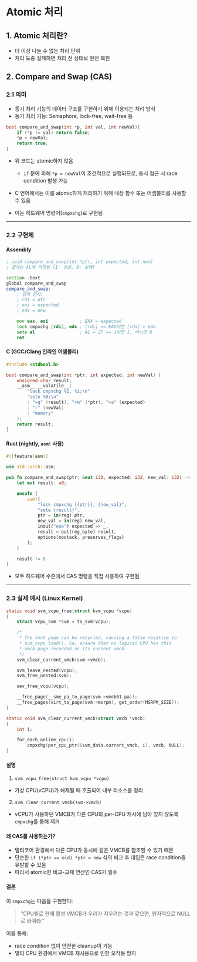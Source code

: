 # Atomic 처리

## 1. Atomic 처리란?
- 더 이상 나눌 수 없는 처리 단위
- 처리 도중 실패하면 처리 전 상태로 완전 복원

## 2. Compare and Swap (CAS)

### 2.1 의미
- 동기 처리 기능의 데이터 구조를 구현하기 위해 이용되는 처리 방식
- 동기 처리 기능: Semaphore, lock-free, wait-free 등

```c
bool compare_and_swap(int *p, int val, int newVal){
    if (*p != val) return false;
    *p = newVal;
    return true;
}
```

- 위 코드는 atomic하지 않음
  - `if` 문에 의해 `*p = newVal`이 조건적으로 실행되므로, 동시 접근 시 race condition 발생 가능

- C 언어에서는 이를 atomic하게 처리하기 위해 내장 함수 또는 어셈블리를 사용할 수 있음
- 이는 하드웨어 명령어(`cmpxchg`)로 구현됨

---

### 2.2 구현체

#### Assembly

```asm
; void compare_and_swap(int *ptr, int expected, int new)
; 결과는 AL에 저장됨 (1: 성공, 0: 실패)

section .text
global compare_and_swap
compare_and_swap:
    ; 입력 인자:
    ; rdi = ptr
    ; esi = expected
    ; edx = new

    mov eax, esi            ; EAX ← expected
    lock cmpxchg [rdi], edx ; [rdi] == EAX이면 [rdi] ← edx
    sete al                 ; AL ← ZF == 1이면 1, 아니면 0
    ret
```

#### C (GCC/Clang 인라인 어셈블리)

```c
#include <stdbool.h>

bool compare_and_swap(int *ptr, int expected, int newVal) {
    unsigned char result;
    __asm__ __volatile__(
        "lock cmpxchg %2, %1;\n"
        "sete %0;\n"
        : "=q" (result), "+m" (*ptr), "+a" (expected)
        : "r" (newVal)
        : "memory"
    );
    return result;
}
```

#### Rust (nightly, `asm!` 사용)

```rust
#![feature(asm)]

use std::arch::asm;

pub fn compare_and_swap(ptr: &mut i32, expected: i32, new_val: i32) -> bool {
    let mut result: u8;

    unsafe {
        asm!(
            "lock cmpxchg [{ptr}], {new_val}",
            "sete {result}",
            ptr = in(reg) ptr,
            new_val = in(reg) new_val,
            inout("eax") expected => _,
            result = out(reg_byte) result,
            options(nostack, preserves_flags)
        );
    }

    result != 0
}
```

- 모두 하드웨어 수준에서 CAS 명령을 직접 사용하여 구현됨

---

### 2.3 실제 예시 (Linux Kernel)

```c
static void svm_vcpu_free(struct kvm_vcpu *vcpu)
{
    struct vcpu_svm *svm = to_svm(vcpu);

    /*
     * The vmcb page can be recycled, causing a false negative in
     * svm_vcpu_load(). So, ensure that no logical CPU has this
     * vmcb page recorded as its current vmcb.
     */
    svm_clear_current_vmcb(svm->vmcb);

    svm_leave_nested(vcpu);
    svm_free_nested(svm);

    sev_free_vcpu(vcpu);

    __free_page(__sme_pa_to_page(svm->vmcb01.pa));
    __free_pages(virt_to_page(svm->msrpm), get_order(MSRPM_SIZE));
}

static void svm_clear_current_vmcb(struct vmcb *vmcb)
{
    int i;

    for_each_online_cpu(i)
        cmpxchg(per_cpu_ptr(&svm_data.current_vmcb, i), vmcb, NULL);
}
```

#### 설명

1. `svm_vcpu_free(struct kvm_vcpu *vcpu)`
  - 가상 CPU(vCPU)가 해제될 때 호출되어 내부 리소스를 정리

2. `svm_clear_current_vmcb(svm->vmcb)`
  - vCPU가 사용하던 VMCB가 다른 CPU의 per-CPU 캐시에 남아 있지 않도록 `cmpxchg`를 통해 제거

#### 왜 CAS를 사용하는가?
- 멀티코어 환경에서 다른 CPU가 동시에 같은 VMCB를 참조할 수 있기 때문
- 단순한 `if (*ptr == old) *ptr = new` 식의 비교 후 대입은 race condition을 유발할 수 있음
- 따라서 atomic한 비교-교체 연산인 CAS가 필수

#### 결론
이 `cmpxchg`는 다음을 구현한다:

> "CPU별로 현재 활성 VMCB가 우리가 지우려는 것과 같으면, 원자적으로 NULL로 바꿔라."

이를 통해:
- race condition 없이 안전한 cleanup이 가능
- 멀티 CPU 환경에서 VMCB 재사용으로 인한 오작동 방지

